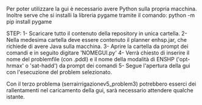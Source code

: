 Per poter utilizzare la gui è necessario avere Python sulla propria macchina. 
Inoltre serve che si installi la libreria pygame tramite il comando: python -m pip install pygame


STEP:
1- Scaricare tutto il contenuto della repository in unica cartella.
2- Nella medesima cartella deve essere contenuto il planner enhsp.jar, che richiede di avere Java sulla macchina. 
3- Aprire la cartella da prompt dei comandi e in seguito digitare 'NOMEGUI.py'
4- Verrà chiesto di inserire il nome del problemfile (con .pddl) e il nome della modalità di ENSHP ('opt-hrmax' o 'sat-hadd') da prompt dei comandi
5- Segue l'apertura della gui con l'esecuzione del problem selezionato.

Con il terzo problema (serrairrigazionev5_problem3) potrebbero esserci dei rallentamenti nel caricamento della gui, sarà necessario attendere qualche istante.

